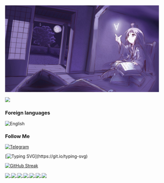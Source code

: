 ![Header](https://github.com/Raizeen69/Raizeen69/blob/master/assets/image.jpg)

![](https://img.shields.io/badge/Python-fde910?style=for-the-badge&logo=python)

### Foreign languages

![English](https://img.shields.io/badge/English-000?style=for-the-badge&color=orange)

### Follow Me

[![Telegram](https://img.shields.io/badge/Telegram-000?style=for-the-badge&logo=telegram)](https://t.me/AlfapveRaizeen)

[![Typing SVG](https://readme-typing-svg.herokuapp.com?color=%2336BCF7&lines=print("Hello_World!"))](https://git.io/typing-svg)

[![GitHub Streak](https://github-readme-streak-stats.herokuapp.com?user=Raizeen69&theme=radical&hide_border=true&border_radius=7&locale=ru&date_format=%5BY%20%5DM%20j&card_width=514)](https://git.io/streak-stats)

<a href="https://github.com/MaximProsin">
  <img height=200 margin-right=7px align="center" src="https://github-profile-summary-cards.vercel.app/api/cards/profile-details?username=Raizeen69&theme=radical" />
</a>
<a href="https://github.com/MaximProsin">
  <img height=200 margin-right=7px align="center" src="https://github-profile-summary-cards.vercel.app/api/cards/most-commit-language?username=Raizeen69&theme=radical" />
</a>
<a href="https://github.com/MaximProsin">
  <img height=200 margin-right=7px align="center" src="https://github-profile-summary-cards.vercel.app/api/cards/repos-per-language?username=Raizeen69&theme=radical" />
</a>
<a href="https://github.com/MaximProsin">
  <img height=200 margin-right=7px align="center" src="https://github-profile-summary-cards.vercel.app/api/cards/stats?username=Raizeen69&theme=radical" />
</a>
<a href="https://github.com/MaximProsin">
  <img height=200 margin-right=7px align="center" src="https://github-profile-summary-cards.vercel.app/api/cards/productive-time?username=Raizeen69&theme=radical" />
</a>
<a href="https://github.com/MaximProsin">
  <img height=200 margin-right=7px align="center" src="https://github-readme-stats.vercel.app/api?username=Raizeen69&show_icons=true&theme=radical" />
</a>
<a href="https://github.com/MaximProsin">
  <img height=200 margin-left=7px align="center" src="https://github-readme-stats.vercel.app/api/top-langs/?username=Raizeen69&layout=compact&theme=radical" />
</a>
